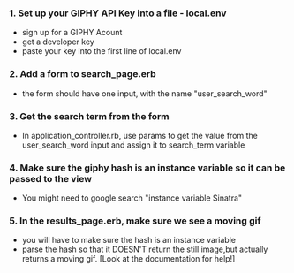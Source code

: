
### 1. Set up your GIPHY API Key into a file - local.env
* sign up for a GIPHY Acount
* get a developer key
* paste your key into the first line of local.env

### 2. Add a form to search_page.erb
* the form should have one input, with the name "user_search_word"

### 3. Get the search term from the form
* In application_controller.rb, use params to get the value from the user_search_word input and assign it to search_term variable

### 4. Make sure the giphy hash is an instance variable so it can be passed to the view
* You might need to google search "instance variable Sinatra"

### 5. In the results_page.erb, make sure we see a moving gif
* you will have to make sure the hash is an instance variable
* parse the hash so that it DOESN'T return the still image,but actually returns a moving gif. [Look at the documentation for help!]
